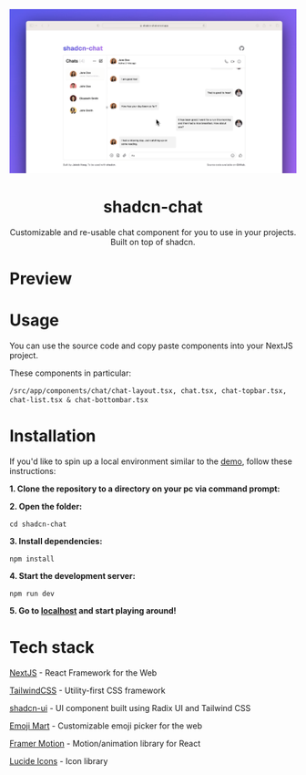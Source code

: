[<img src="shadcn-preview.png">](https://shadcn-chat.vercel.app/)

<h1 align="center">shadcn-chat</h1>


<p align="center">Customizable and re-usable chat component for you to use in your projects. Built on top of shadcn.</p>

# Preview



# Usage

You can use the source code and copy paste components into your NextJS project. 

These components in particular:

```
/src/app/components/chat/chat-layout.tsx, chat.tsx, chat-topbar.tsx, chat-list.tsx & chat-bottombar.tsx
```

# Installation

If you'd like to spin up a local environment similar to the [demo](https://shadcn-chat.vercel.app/), follow these instructions:

**1. Clone the repository to a directory on your pc via command prompt:**

**2. Open the folder:**

```
cd shadcn-chat
```
   
**3. Install dependencies:**

```
npm install
```

**4. Start the development server:**

```
npm run dev
```

**5. Go to [localhost](http://localhost:3000) and start playing around!**

# Tech stack

[NextJS](https://nextjs.org/) - React Framework for the Web

[TailwindCSS](https://tailwindcss.com/) - Utility-first CSS framework

[shadcn-ui](https://ui.shadcn.com/) - UI component built using Radix UI and Tailwind CSS

[Emoji Mart](https://github.com/missive/emoji-mart) - Customizable emoji picker for the web

[Framer Motion](https://www.framer.com/motion/) - Motion/animation library for React

[Lucide Icons](https://lucide.dev/) - Icon library
